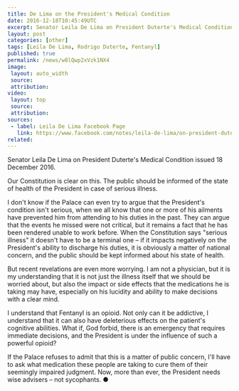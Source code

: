 ```yaml
---
title: De Lima on the President's Medical Condition
date: 2016-12-18T10:45:49UTC
excerpt: Senator Leila De Lima on President Duterte's Medical Condition issued 18 December 2016.
layout: post
categories: [other]
tags: [Leila De Lima, Rodrigo Duterte, Fentanyl]
published: true
permalink: /news/w8lQwp2xVzk1NX4
image:
 layout: auto_width
 source: 
 attribution: 
video:
 layout: top
 source: 
 attribution: 
sources:
 - label: Leila De Lima Facebook Page
   link: https://www.facebook.com/notes/leila-de-lima/on-president-dutertes-medical-condition/1901936946703518
related:
---
```


Senator Leila De Lima on President Duterte's Medical Condition issued 18 December 2016.

Our Constitution is clear on this. The public should be informed of the state of health of the President in case of serious illness. 

I don't know if the Palace can even try to argue that the President's condition isn't serious, when we all know that one or more of his ailments have prevented him from attending to his duties in the past. They can argue that the events he missed were not critical, but it remains a fact that he has been rendered unable to work before. When the Constitution says "serious illness" it doesn't have to be a terminal one – if it impacts negatively on the President's ability to discharge his duties, it is obviously a matter of national concern, and the public should be kept informed about his state of health. 

But recent revelations are even more worrying. I am not a physician, but it is my understanding that it is not just the illness itself that we should be worried about, but also the impact or side effects that the medications he is taking may have, especially on his lucidity and ability to make decisions with a clear mind.  

I understand that Fentanyl is an opioid. Not only can it be addictive, I understand that it can also have deleterious effects on the patient's cognitive abilities. What if, God forbid, there is an emergency that requires immediate decisions, and the President is under the influence of such a powerful opioid?  

If the Palace refuses to admit that this is a matter of public concern, I'll have to ask what medication these people are taking to cure them of their seemingly impaired judgment. Now, more than ever, the President needs wise advisers – not sycophants.
&#x25cf;
